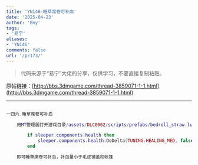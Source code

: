 ```yaml
---
title: 'YN146-睡草席卷可补血'
date: '2025-04-23'
author: 'Bny'
tags:
- '易宁'
aliases:
- 'YN146'
comments: false
url: '/p/173/'
---
```


> 代码来源于“易宁”大佬的分享，仅供学习，不要直接复制粘贴。

原帖链接：[http://bbs.3dmgame.com/thread-3859071-1-1.html](http://bbs.3dmgame.com/thread-3859071-1-1.html)

---

```lua  

一四六.睡草席卷可补血

	用MT管理器打开游戏目录/assets/DLC0002/scripts/prefabs/bedroll_straw.lua文件，在sleeper.sg:GoToState("wakeup")的下一行插入以下内容：

		if sleeper.components.health then
			sleeper.components.health:DoDelta(TUNING.HEALING_MED, false, "tent", true)
		end

	即可睡草席卷可补血，补血量小于毛皮铺盖和帐篷

```  

